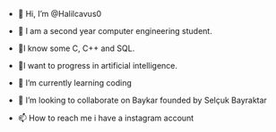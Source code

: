 - 👋 Hi, I’m @Halilcavus0
- 👀 I am a second year computer engineering student.
- 🌱I know some C, C++ and SQL.
- 🌱I want to progress in artificial intelligence.

- 🌱 I’m currently learning coding 
- 💞️ I’m looking to collaborate on Baykar founded by Selçuk Bayraktar
- 📫 How to reach me i have a instagram account

<!---
Halilcavus0/Halilcavus0 is a ✨ special ✨ repository because its `README.md` (this file) appears on your GitHub profile.
You can click the Preview link to take a look at your changes.
--->
